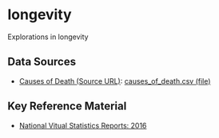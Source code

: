 # longevity
Explorations in longevity


## Data Sources

* [Causes of Death (Source URL)](https://www.cdc.gov/nchs/hus/contents2017.htm#019):  [causes_of_death.csv (file)](https://raw.githubusercontent.com/noahgift/longevity/master/data/causes_of_death.csv)

## Key Reference Material

* [National Vitual Statistics Reports:  2016](https://www.cdc.gov/nchs/data/nvsr/nvsr67/nvsr67_05.pdf)
